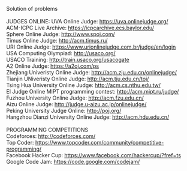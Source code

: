 Solution of  problems<br />
<br />
JUDGES ONLINE:
UVA Online Judge: https://uva.onlinejudge.org/ <br />
ACM-ICPC Live Archive: https://icpcarchive.ecs.baylor.edu/<br />
Sphere Online Judge: http://www.spoj.com/<br />
Timus Online Judge: http://acm.timus.ru/<br />
URI Online Judge: https://www.urionlinejudge.com.br/judge/en/login<br />
USA Computing Olympiad: http://usaco.org/<br />
USACO Training: http://train.usaco.org/usacogate<br />
A2 Online Judge: https://a2oj.com/ps<br />
Zhejiang Univeristy Online Judge: http://acm.zju.edu.cn/onlinejudge/<br />
Tianjin UNiveristy Online Judge: http://acm.tju.edu.cn/toj/<br />
Tsing Hua University Online Judge: http://acm.cs.nthu.edu.tw/<br />
El Judge Online MIPT programming contest: http://acm.mipt.ru/judge/<br />
Fuzhou University Online Judge: http://acm.fzu.edu.cn/<br />
Aizu Online Judge: http://judge.u-aizu.ac.jp/onlinejudge/<br />
Peking University Judge Online: http://poj.org/<br />
Hangzhou Dianzi University Online Judge: http://acm.hdu.edu.cn/<br />
<br />
PROGRAMMING COMPETITIONS<br />
Codeforces: http://codeforces.com/<br />
Top Coder: https://www.topcoder.com/community/competitive-programming/<br />
Facebook Hacker Cup: https://www.facebook.com/hackercup/?fref=ts<br />
Google Code Jam: https://code.google.com/codejam/<br />
